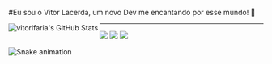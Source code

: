 #Eu sou o Vitor Lacerda, um novo Dev me encantando por esse mundo! 👋

 <div>
  <img align="left" alt="vitorlfaria's GitHub Stats" src="https://github-readme-stats.vercel.app/api?username=vitorlfaria&hide=stars&show_icons=true" />
</div>
  
---
 
<div> 
  <a href="https://instagram.com/_ovito" target="_blank"><img src="https://img.shields.io/badge/-Instagram-%23E4405F?style=for-the-badge&logo=instagram&logoColor=white" target="_blank"></a>
  <a href = "mailto:vitorlacerdafaria7@gmail.com"><img src="https://img.shields.io/badge/-Gmail-%23333?style=for-the-badge&logo=gmail&logoColor=white" target="_blank"></a>
  <a href="https://www.linkedin.com/in/vitor-lacerda-faria" target="_blank"><img src="https://img.shields.io/badge/-LinkedIn-%230077B5?style=for-the-badge&logo=linkedin&logoColor=white" target="_blank"></a> 
 
  ![Snake animation](https://github.com/vitorlfaria/vitorlfaria/blob/output/github-contribution-grid-snake.svg)
 
</div>
